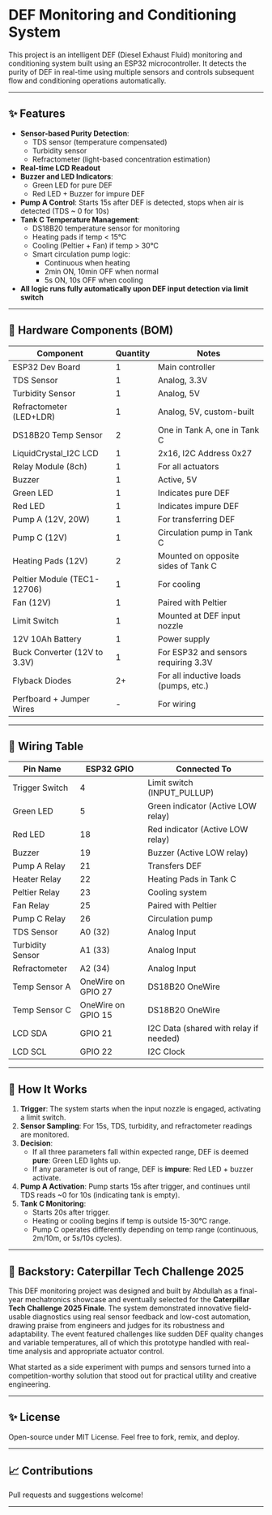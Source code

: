 # DEF Monitoring and Conditioning System

This project is an intelligent DEF (Diesel Exhaust Fluid) monitoring and conditioning system built using an ESP32 microcontroller. It detects the purity of DEF in real-time using multiple sensors and controls subsequent flow and conditioning operations automatically.

---

## ✨ Features

- **Sensor-based Purity Detection**:
  - TDS sensor (temperature compensated)
  - Turbidity sensor
  - Refractometer (light-based concentration estimation)
- **Real-time LCD Readout**
- **Buzzer and LED Indicators**:
  - Green LED for pure DEF
  - Red LED + Buzzer for impure DEF
- **Pump A Control**: Starts 15s after DEF is detected, stops when air is detected (TDS ~ 0 for 10s)
- **Tank C Temperature Management**:
  - DS18B20 temperature sensor for monitoring
  - Heating pads if temp < 15°C
  - Cooling (Peltier + Fan) if temp > 30°C
  - Smart circulation pump logic:
    - Continuous when heating
    - 2min ON, 10min OFF when normal
    - 5s ON, 10s OFF when cooling
- **All logic runs fully automatically upon DEF input detection via limit switch**

---

## 🧰 Hardware Components (BOM)

| Component                | Quantity | Notes                                            |
|--------------------------|----------|--------------------------------------------------|
| ESP32 Dev Board         | 1        | Main controller                                  |
| TDS Sensor              | 1        | Analog, 3.3V                                     |
| Turbidity Sensor        | 1        | Analog, 5V                                       |
| Refractometer (LED+LDR) | 1        | Analog, 5V, custom-built                         |
| DS18B20 Temp Sensor     | 2        | One in Tank A, one in Tank C                     |
| LiquidCrystal_I2C LCD   | 1        | 2x16, I2C Address 0x27                           |
| Relay Module (8ch)      | 1        | For all actuators                               |
| Buzzer                  | 1        | Active, 5V                                       |
| Green LED               | 1        | Indicates pure DEF                               |
| Red LED                 | 1        | Indicates impure DEF                             |
| Pump A (12V, 20W)       | 1        | For transferring DEF                             |
| Pump C (12V)            | 1        | Circulation pump in Tank C                      |
| Heating Pads (12V)      | 2        | Mounted on opposite sides of Tank C             |
| Peltier Module (TEC1-12706) | 1     | For cooling                                      |
| Fan (12V)               | 1        | Paired with Peltier                              |
| Limit Switch            | 1        | Mounted at DEF input nozzle                      |
| 12V 10Ah Battery        | 1        | Power supply                                     |
| Buck Converter (12V to 3.3V) | 1    | For ESP32 and sensors requiring 3.3V             |
| Flyback Diodes          | 2+       | For all inductive loads (pumps, etc.)            |
| Perfboard + Jumper Wires| -        | For wiring                                        |

---

## 🔹 Wiring Table

| Pin Name         | ESP32 GPIO | Connected To                       |
|------------------|------------|------------------------------------|
| Trigger Switch   | 4          | Limit switch (INPUT_PULLUP)        |
| Green LED        | 5          | Green indicator (Active LOW relay) |
| Red LED          | 18         | Red indicator (Active LOW relay)   |
| Buzzer           | 19         | Buzzer (Active LOW relay)          |
| Pump A Relay     | 21         | Transfers DEF                      |
| Heater Relay     | 22         | Heating Pads in Tank C             |
| Peltier Relay    | 23         | Cooling system                     |
| Fan Relay        | 25         | Paired with Peltier                |
| Pump C Relay     | 26         | Circulation pump                   |
| TDS Sensor       | A0 (32)    | Analog Input                       |
| Turbidity Sensor | A1 (33)    | Analog Input                       |
| Refractometer    | A2 (34)    | Analog Input                       |
| Temp Sensor A    | OneWire on GPIO 27 | DS18B20 OneWire             |
| Temp Sensor C    | OneWire on GPIO 15 | DS18B20 OneWire             |
| LCD SDA          | GPIO 21    | I2C Data (shared with relay if needed) |
| LCD SCL          | GPIO 22    | I2C Clock                          |

---

## 🔧 How It Works

1. **Trigger**: The system starts when the input nozzle is engaged, activating a limit switch.
2. **Sensor Sampling**: For 15s, TDS, turbidity, and refractometer readings are monitored.
3. **Decision**:
   - If all three parameters fall within expected range, DEF is deemed **pure**: Green LED lights up.
   - If any parameter is out of range, DEF is **impure**: Red LED + buzzer activate.
4. **Pump A Activation**: Pump starts 15s after trigger, and continues until TDS reads ~0 for 10s (indicating tank is empty).
5. **Tank C Monitoring**:
   - Starts 20s after trigger.
   - Heating or cooling begins if temp is outside 15-30°C range.
   - Pump C operates differently depending on temp range (continuous, 2m/10m, or 5s/10s cycles).

---

## 📖 Backstory: Caterpillar Tech Challenge 2025

This DEF monitoring project was designed and built by Abdullah as a final-year mechatronics showcase and eventually selected for the **Caterpillar Tech Challenge 2025 Finale**. The system demonstrated innovative field-usable diagnostics using real sensor feedback and low-cost automation, drawing praise from engineers and judges for its robustness and adaptability. The event featured challenges like sudden DEF quality changes and variable temperatures, all of which this prototype handled with real-time analysis and appropriate actuator control.

What started as a side experiment with pumps and sensors turned into a competition-worthy solution that stood out for practical utility and creative engineering.

---

## ✨ License

Open-source under MIT License. Feel free to fork, remix, and deploy.

---

## 📈 Contributions

Pull requests and suggestions welcome!

---

